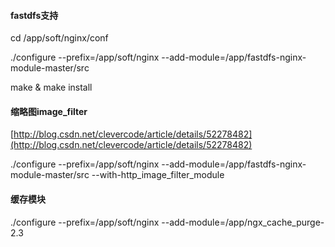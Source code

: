 #### fastdfs支持

cd /app/soft/nginx/conf

./configure --prefix=/app/soft/nginx --add-module=/app/fastdfs-nginx-module-master/src

make & make install

#### 缩略图image\_filter

[http://blog.csdn.net/clevercode/article/details/52278482](http://blog.csdn.net/clevercode/article/details/52278482)

./configure --prefix=/app/soft/nginx --add-module=/app/fastdfs-nginx-module-master/src  --with-http\_image\_filter\_module

#### 缓存模块

./configure --prefix=/app/soft/nginx --add-module=/app/ngx\_cache\_purge-2.3

